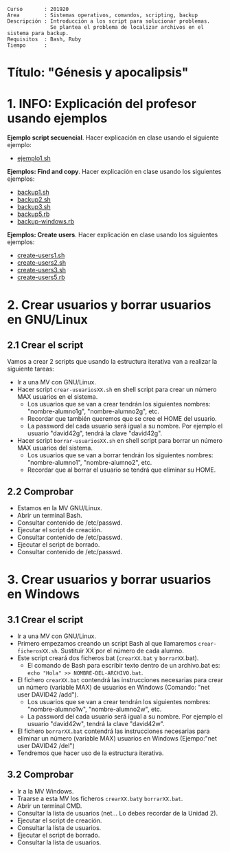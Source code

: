
```
Curso       : 201920
Area        : Sistemas operativos, comandos, scripting, backup
Descripción : Introducción a los script para solucionar problemas.
              Se plantea el problema de localizar archivos en el sistema para backup.
Requisitos  : Bash, Ruby
Tiempo      :
```

# Título: "Génesis y apocalipsis"

# 1. INFO: Explicación del profesor usando ejemplos

**Ejemplo script secuencial**. Hacer explicación en clase usando el siguiente ejemplo:
* [ejemplo1.sh](files/ejemplo1.sh)

**Ejemplos: Find and copy**. Hacer explicación en clase usando los siguientes ejemplos:
* [backup1.sh](files/backup1.sh)
* [backup2.sh](files/backup2.sh)
* [backup3.sh](files/backup3.sh)
* [backup5.rb](files/backup5.rb)
* [backup-windows.rb](files/backup-windows.rb)

**Ejemplos: Create users**. Hacer explicación en clase usando los siguientes ejemplos:
* [create-users1.sh](files/create-users1.sh)
* [create-users2.sh](files/create-users2.sh)
* [create-users3.sh](files/create-users3.sh)
* [create-users5.rb](files/create-users5.rb)

# 2. Crear usuarios y borrar usuarios en GNU/Linux

## 2.1 Crear el script

Vamos a crear 2 scripts que usando la estructura iterativa van a realizar la siguiente tareas:
* Ir a una MV con GNU/Linux.
* Hacer script `crear-usuariosXX.sh` en shell script para crear un número MAX usuarios en el sistema.
    * Los usuarios que se van a crear tendrán los siguientes nombres: "nombre-alumno1g", "nombre-alumno2g", etc.
    * Recordar que también queremos que se cree el HOME del usuario.
    * La password del cada usuario será igual a su nombre. Por ejemplo el usuario "david42g", tendrá la clave "david42g".
* Hacer script `borrar-usuariosXX.sh` en shell script para borrar un número MAX usuarios del sistema.
    * Los usuarios que se van a borrar tendrán los siguientes nombres: "nombre-alumno1", "nombre-alumno2", etc.
    * Recordar que al borrar el usuario se tendrá que eliminar su HOME.

## 2.2 Comprobar

* Estamos en la MV GNU/Linux.
* Abrir un terminal Bash.
* Consultar contenido de /etc/passwd.
* Ejecutar el script de creación.
* Consultar contenido de /etc/passwd.
* Ejecutar el script de borrado.
* Consultar contenido de /etc/passwd.

# 3. Crear usuarios y borrar usuarios en Windows

## 3.1 Crear el script

* Ir a una MV con GNU/Linux.
* Primero empezamos creando un script Bash al que llamaremos `crear-ficherosXX.sh`. Sustituir XX por el número de cada alumno.
* Este script creará dos ficheros bat (`crearXX.bat` y `borrarXX`.bat).
    * El comando de Bash para escribir texto dentro de un archivo.bat es: `echo "Hola" >> NOMBRE-DEL-ARCHIVO.bat`.
* El fichero `crearXX.bat` contendrá las instrucciones necesarias para crear un número (variable MAX) de usuarios en Windows (Comando: "net user DAVID42 /add").
    * Los usuarios que se van a crear tendrán los siguientes nombres: "nombre-alumno1w", "nombre-alumno2w", etc.
    * La password del cada usuario será igual a su nombre. Por ejemplo el usuario "david42w", tendrá la clave "david42w".
* El fichero `borrarXX.bat` contendrá las instrucciones necesarias para eliminar un número (variable MAX) usuarios en Windows (Ejempo:"net user DAVID42 /del")
* Tendremos que hacer uso de la estructura iterativa.

## 3.2 Comprobar

* Ir a la MV Windows.
* Traarse a esta MV los ficheros `crearXX.bat`y `borrarXX.bat`.
* Abrir un terminal CMD.
* Consultar la lista de usuarios (net... Lo debes recordar de la Unidad 2).
* Ejecutar el script de creación.
* Consultar la lista de usuarios.
* Ejecutar el script de borrado.
* Consultar la lista de usuarios.
